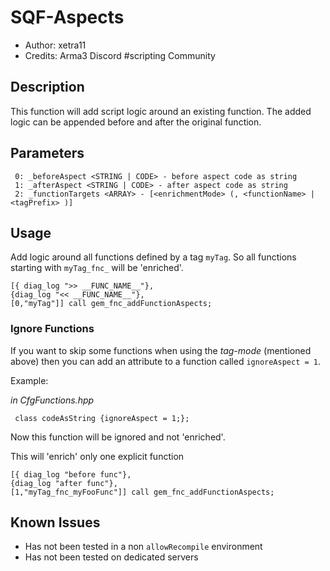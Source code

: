 # SQF-Aspects
* Author: xetra11
* Credits: Arma3 Discord #scripting Community
## Description
This function will add script logic around an existing function. The added logic can be appended before
and after the original function.
## Parameters
```
 0: _beforeAspect <STRING | CODE> - before aspect code as string
 1: _afterAspect <STRING | CODE> - after aspect code as string
 2: _functionTargets <ARRAY> - [<enrichmentMode> (, <functionName> | <tagPrefix> )]
```
## Usage
Add logic around all functions defined by a tag `myTag`. So all functions starting with
`myTag_fnc_` will be 'enriched'.
```arma.sqf
[{ diag_log ">> __FUNC_NAME__"},
{diag_log "<< __FUNC_NAME__"},
[0,"myTag"]] call gem_fnc_addFunctionAspects;
```
### Ignore Functions
If you want to skip some functions when using the *tag-mode* (mentioned above) then you can add an
attribute to a function called `ignoreAspect = 1`.


Example:

_in CfgFunctions.hpp_
```
 class codeAsString {ignoreAspect = 1;};
```
Now this function will be ignored and not 'enriched'.
 
 This will 'enrich' only one explicit function
 ```arma.sqf
[{ diag_log "before func"},
{diag_log "after func"},
[1,"myTag_fnc_myFooFunc"]] call gem_fnc_addFunctionAspects;
```
## Known Issues
* Has not been tested in a non `allowRecompile` environment
* Has not been tested on dedicated servers
